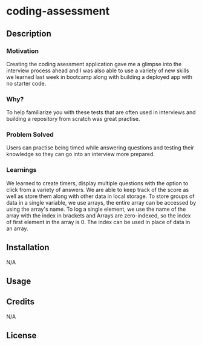 # coding-assessment


## Description

### Motivation

Creating the coding asessment application gave me a glimpse into the interview process ahead and I was also able to use a variety of new skills we learned last week in bootcamp along with building a deployed app with no starter code.

### Why?

To help familiarize you with these tests that are often used in interviews and building a repository from scratch was great practise.

### Problem Solved

Users can practise being timed while answering questions and testing their knowledge so they can go into an interview more prepared.

### Learnings

We learned to create timers, display multiple questions with the option to click from a variety of answers. We are able to keep track of the score as well as store them along with other data in local storage. To store groups of data in a single variable, we use arrays, the entire array can be accessed by using the array's name. To log a single element, we use the name of the array with the index in brackets and Arrays are zero-indexed, so the index of first element in the array is 0. The index can be used in place of data in an array.

## Installation

N/A

## Usage
 

## Credits

N/A

## License